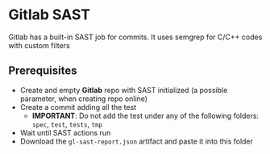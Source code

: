 # Gitlab SAST

Gitlab has a built-in SAST job for commits. It uses semgrep for C/C++ codes with custom filters

## Prerequisites

- Create and empty **Gitlab** repo with SAST initialized (a possible parameter, when creating repo online)
- Create a commit adding all the test
    - **IMPORTANT**: Do not add the test under any of the following folders: `spec`, `test`, `tests`, `tmp`
- Wait until SAST actions run
- Download the `gl-sast-report.json` artifact and paste it into this folder
